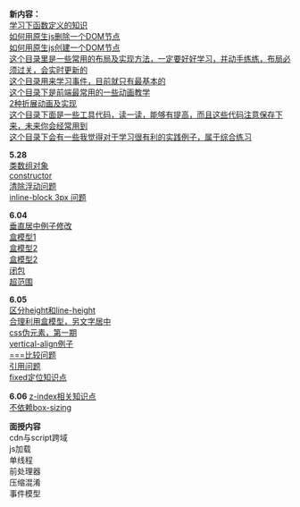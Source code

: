 **新内容：**  
[学习下函数定义的知识](https://github.com/franckchen/followme/blob/master/functionDeclaration.html)  
[如何用原生js删除一个DOM节点](https://github.com/franckchen/followme/blob/master/DOM/howToRemoveAElement.html)  
[如何用原生js创建一个DOM节点](https://github.com/franckchen/followme/blob/master/DOM/createElement.html)  
[这个目录里是一些常用的布局及实现方法，一定要好好学习，并动手练练，布局必须过关，会实时更新的](https://github.com/franckchen/followme/tree/master/CSS/classicLayout)  
[这个目录用来学习事件，目前就只有最基本的](https://github.com/franckchen/followme/tree/master/event)  
[这个目录下是前端最常用的一些动画教学](https://github.com/franckchen/followme/tree/master/animation)  
[2种折展动画及实现](https://github.com/franckchen/followme/blob/master/animation/drawer.html)  
[这个目录下面是一些工具代码，读一读，能够有提高，而且这些代码注意保存下来，未来你会经常用到](https://github.com/franckchen/followme/tree/master/lib)  
[这个目录下会有一些我觉得对于学习很有利的实践例子，属于综合练习](https://github.com/franckchen/followme/tree/master/usefulStuff)  

**5.28**  
[类数组对象](https://github.com/franckchen/followme/blob/master/arrayLikeObject.html)  
[constructor](https://github.com/franckchen/followme/blob/master/constructor.html)  
[清除浮动问题](https://github.com/franckchen/followme/blob/master/CSS/problems/clearFloat.html)  
[inline-block 3px 问题](https://github.com/franckchen/followme/blob/master/CSS/problems/inlineBlock3px.html)  

**6.04**  
[垂直居中例子修改](https://github.com/franckchen/followme/blob/master/CSS/classicLayout/4.html)  
[盒模型1](https://github.com/franckchen/followme/blob/master/CSS/box.html)  
[盒模型2](https://github.com/franckchen/followme/blob/master/CSS/box2.html)  
[盒模型2](https://github.com/franckchen/followme/blob/master/CSS/box2.html)  
[闭包](https://github.com/franckchen/followme/blob/master/closure.html)  
[超范围](https://github.com/franckchen/followme/blob/master/CSS/overflow.html)  

**6.05**  
[区分height和line-height](https://github.com/franckchen/followme/blob/master/CSS/line-heightAndheight.html)  
[合理利用盒模型，另文字居中](https://github.com/franckchen/followme/blob/master/CSS/centerText.html)  
[css伪元素，第一期](https://github.com/franckchen/followme/blob/master/CSS/pseudoElement.html)  
[vertical-align例子](https://github.com/franckchen/followme/blob/master/CSS/verticalAlign.html)  
[===比较问题](https://github.com/franckchen/followme/blob/master/theProblemofCompare.html)  
[引用问题](https://github.com/franckchen/followme/blob/master/citeProblem.html)  
[fixed定位知识点](https://github.com/franckchen/followme/blob/master/CSS/fixed.html)  

**6.06**
[z-index相关知识点](https://github.com/franckchen/followme/blob/master/CSS/z-index.html)  
[不依赖box-sizing](https://github.com/franckchen/followme/blob/master/CSS/avoidBoxSizing.html)  

**面授内容**  
cdn与script跨域  
js加载  
单线程  
前处理器  
压缩混淆  
事件模型  
